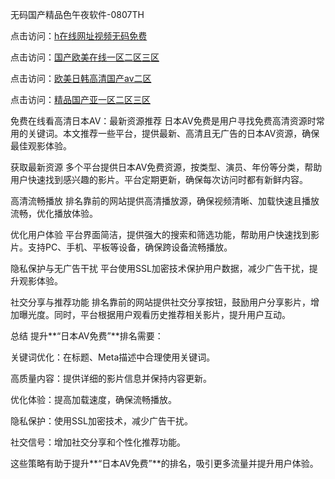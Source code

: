 
无码国产精品色午夜软件-0807TH

点击访问：<a href="https://heiliaoxwd5i8.pages.dev">h在线网址视频无码免费</a>

点击访问：<a href="https://heiliaozj3tjd.pages.dev">国产欧美在线一区二区三区</a>

点击访问：<a href="https://heiliaoe8ajia.pages.dev">欧美日韩高清国产aⅴ二区</a>

点击访问：<a href="https://heiliaoxqkkct.pages.dev">精品国产亚一区二区三区</a>



免费在线看高清日本AV：最新资源推荐
日本AV免费是用户寻找免费高清资源时常用的关键词。本文推荐一些平台，提供最新、高清且无广告的日本AV资源，确保最佳观影体验。

获取最新资源
多个平台提供日本AV免费资源，按类型、演员、年份等分类，帮助用户快速找到感兴趣的影片。平台定期更新，确保每次访问时都有新鲜内容。

高清流畅播放
排名靠前的网站提供高清播放源，确保视频清晰、加载快速且播放流畅，优化播放体验。

优化用户体验
平台界面简洁，提供强大的搜索和筛选功能，帮助用户快速找到影片。支持PC、手机、平板等设备，确保跨设备流畅播放。

隐私保护与无广告干扰
平台使用SSL加密技术保护用户数据，减少广告干扰，提升观影体验。

社交分享与推荐功能
排名靠前的网站提供社交分享按钮，鼓励用户分享影片，增加曝光度。同时，平台根据用户观看历史推荐相关影片，提升用户互动。

总结
提升**“日本AV免费”**排名需要：

关键词优化：在标题、Meta描述中合理使用关键词。

高质量内容：提供详细的影片信息并保持内容更新。

优化体验：提高加载速度，确保流畅播放。

隐私保护：使用SSL加密技术，减少广告干扰。

社交信号：增加社交分享和个性化推荐功能。

这些策略有助于提升**“日本AV免费”**的排名，吸引更多流量并提升用户体验。





<span style="display:none;">[Canonical link]( https://github.com/fd4166/4616 ）</span>
